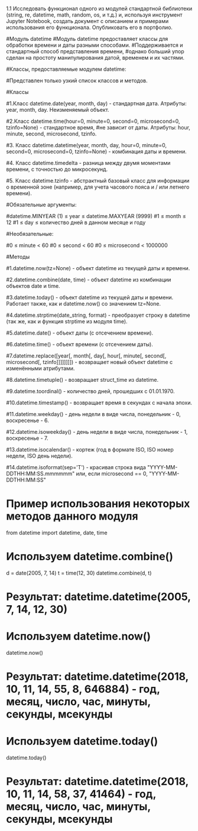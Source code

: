 1.1 Исследовать функционал одного из модулей стандартной библиотеки (string, re, datetime, math, random, os, и т.д.) и, 
используя инструмент Jupyter Notebook, создать документ с описанием и примерами использования его функционала. 
Опубликовать его в портфолио.

#Модуль datetime
#Модуль datetime предоставляет классы для обработки времени и даты разными способами. 
#Поддерживается и стандартный способ представления времени, 
#однако больший упор сделан на простоту манипулирования датой, временем и их частями.

#Классы, предоставляемые модулем datetime: 

#Представлен только узкий список классов и методов.

#Классы

#1.Класс datetime.date(year, month, day) - стандартная дата. Атрибуты: year, month, day. Неизменяемый объект.

#2.Класс datetime.time(hour=0, minute=0, second=0, microsecond=0, tzinfo=None) - стандартное время, 
#не зависит от даты. Атрибуты: hour, minute, second, microsecond, tzinfo.

#3. Класс datetime.datetime(year, month, day, hour=0, minute=0, second=0, microsecond=0, tzinfo=None) - комбинация даты и времени.

#4. Класс datetime.timedelta - разница между двумя моментами времени, с точностью до микросекунд.

#5. Класс datetime.tzinfo - абстрактный базовый класс для информации о временной зоне (например, для учета часового пояса и / или летнего времени).

#Обязательные аргументы:

#datetime.MINYEAR (1) ≤ year ≤ datetime.MAXYEAR (9999)
#1 ≤ month ≤ 12
#1 ≤ day ≤ количество дней в данном месяце и году

#Необязательные:

#0 ≤ minute < 60
#0 ≤ second < 60
#0 ≤ microsecond < 1000000


#Методы 

#1.datetime.now(tz=None) - объект datetime из текущей даты и времени.

#2.datetime.combine(date, time) - объект datetime из комбинации объектов date и time.

#3.datetime.today() - объект datetime из текущей даты и времени. Работает также, как и datetime.now() со значением tz=None.

#4.datetime.strptime(date_string, format) - преобразует строку в datetime (так же, как и функция strptime из модуля time).

#5.datetime.date() - объект даты (с отсечением времени).

#6.datetime.time() - объект времени (с отсечением даты).

#7.datetime.replace([year[, month[, day[, hour[, minute[, second[, microsecond[, tzinfo]]]]]]]]) - возвращает новый объект datetime с изменёнными атрибутами.

#8.datetime.timetuple() - возвращает struct_time из datetime.

#9.datetime.toordinal() - количество дней, прошедших с 01.01.1970.

#10.datetime.timestamp() - возвращает время в секундах с начала эпохи.

#11.datetime.weekday() - день недели в виде числа, понедельник - 0, воскресенье - 6.

#12.datetime.isoweekday() - день недели в виде числа, понедельник - 1, воскресенье - 7.

#13.datetime.isocalendar() - кортеж (год в формате ISO, ISO номер недели, ISO день недели).

#14.datetime.isoformat(sep='T') - красивая строка вида "YYYY-MM-DDTHH:MM:SS.mmmmmm" или, если microsecond == 0, "YYYY-MM-DDTHH:MM:SS"


# Пример использования некоторых методов данного модуля 

from datetime import datetime, date, time

# Используем datetime.combine()
d = date(2005, 7, 14)
t = time(12, 30)
datetime.combine(d, t)
# Результат: datetime.datetime(2005, 7, 14, 12, 30)

# Используем datetime.now()
datetime.now()
# Результат: datetime.datetime(2018, 10, 11, 14, 55, 8, 646884) - год, месяц, число, час, минуты, секунды, мсекунды

# Используем datetime.today()
datetime.today()
# Результат: datetime.datetime(2018, 10, 11, 14, 58, 37, 41464) - год, месяц, число, час, минуты, секунды, мсекунды

